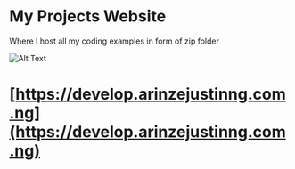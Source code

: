 # My Projects Website 
Where I host all my coding examples in form of zip folder


![Alt Text](https://develop.arinzejustinng.com.ng/assets/mobile%20(2).gif)

# [https://develop.arinzejustinng.com.ng](https://develop.arinzejustinng.com.ng)
